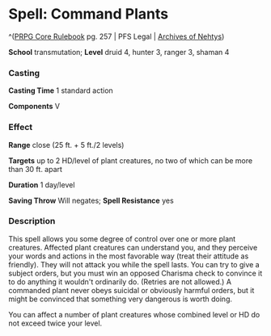 # Spell: Command Plants

^([PRPG Core Rulebook][ss-command-plants] pg. 257 | PFS Legal | [Archives of Nehtys][sn-command-plants])

**School** transmutation; **Level** druid 4, hunter 3, ranger 3, shaman 4

### Casting

**Casting Time** 1 standard action  

**Components** V

### Effect

**Range** close (25 ft. + 5 ft./2 levels)  

**Targets** up to 2 HD/level of plant creatures, no two of which can be more than 30 ft. apart  

**Duration** 1 day/level  

**Saving Throw** Will negates; **Spell Resistance** yes

### Description

This spell allows you some degree of control over one or more plant creatures. Affected plant creatures can understand you, and they perceive your words and actions in the most favorable way (treat their attitude as friendly). They will not attack you while the spell lasts. You can try to give a subject orders, but you must win an opposed Charisma check to convince it to do anything it wouldn't ordinarily do. (Retries are not allowed.) A commanded plant never obeys suicidal or obviously harmful orders, but it might be convinced that something very dangerous is worth doing.  

You can affect a number of plant creatures whose combined level or HD do not exceed twice your level.

[ss-command-plants]: http://paizo.com/pathfinderRPG/v57
[sn-command-plants]: http://www.archivesofnethys.com/SpellDisplay.aspx?ItemName=Command%20Plants